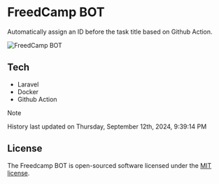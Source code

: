 # FreedCamp BOT

Automatically assign an ID before the task title based on Github Action.

![FreedCamp BOT](https://repository-images.githubusercontent.com/737932867/7d34798b-2680-471c-b089-a78a718d3d6a)

## Tech

- Laravel
- Docker
- Github Action

> [!NOTE]  
> History last updated on Thursday, September 12th, 2024, 9:39:14 PM

## License

The Freedcamp BOT is open-sourced software licensed under the [MIT license](https://opensource.org/licenses/MIT).
